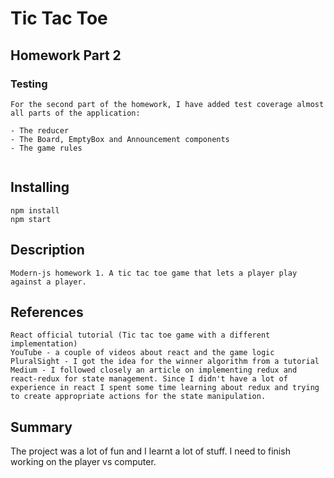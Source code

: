 # Tic Tac Toe

## Homework Part 2
### Testing

```
For the second part of the homework, I have added test coverage almost all parts of the application:

- The reducer
- The Board, EmptyBox and Announcement components
- The game rules


```
## Installing
```
npm install
npm start
```

## Description
```
Modern-js homework 1. A tic tac toe game that lets a player play against a player.
```


## References

```
React official tutorial (Tic tac toe game with a different implementation)
YouTube - a couple of videos about react and the game logic
PluralSight - I got the idea for the winner algorithm from a tutorial
Medium - I followed closely an article on implementing redux and react-redux for state management. Since I didn't have a lot of experience in react I spent some time learning about redux and trying to create appropriate actions for the state manipulation.
```

## Summary

The project was a lot of fun and I learnt a lot of stuff. I need to finish working on the player vs computer.
